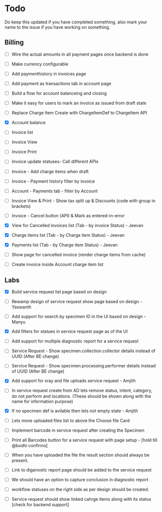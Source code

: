 # Todo

Do keep this updated if you have completed something, also mark your name to the issue if you have working on something.

## Billing

- [ ] Wire the actual amounts in all payment pages once backend is done
- [ ] Make currency configurable
- [ ] Add paymenthistory in invoices page
- [ ] Add payment as transactions tab in account page
- [ ] Build a flow for account balanceing and closing
- [ ] Make it easy for users to mark an invoice as issued from draft state
- [ ] Replace Charge Item Create with ChargeItemDef to ChargeItem API
- [x] Account balance
- [ ] Invoice list
- [ ] Invoice View
- [ ] Invoice Print
- [ ] Invoice update statuses- Call different APIs
- [ ] Invoice - Add charge items when draft
- [ ] Invoice - Payment history filter by invoice
- [ ] Account - Payments tab - filter by Account
- [ ] Invoice View & Print - Show tax split up & Discounts (code with group in brackets)
- [ ] Invoice - Cancel button (API) & Mark as entered-in-error
- [x] View for Cancelled invoices list (Tab - by invoice Status) - Jeevan
- [x] Charge items list (Tab - by Charge item Status) - Jeevan
- [x] Payments list (Tab - by Charge item Status) - Jeevan
- [ ] Show page for cancelled invoice (render charge items from cache)
- [ ] Create invoice inside Account charge item list


## Labs

- [x] Build service request list page based on design
- [ ] Rewamp design of service request show page based on design - Yaswanth
- [ ] Add support for search by specimen ID in the UI based on design - Manyu
- [x] Add filters for statues in service request page as of the UI
- [ ] Add support for multiple diagnostic report for a service request
- [ ] Service Request - Show specimen.collection.collector details instead of UUID (After BE change)
- [ ] Service Request - Show specimen.processing.performer details instead of UUID (After BE change)
- [x] Add support for xray and file uploads service request - Amjith

- [ ] In service request create from AD lets remove status, intent, category, do not perform and locations. (These should be shown along with the name for information purpose)
- [x] If no specimen def is avilable then lets not empty state - Amjith
- [ ] Lets move uploaded files list to above the Choose file Card
- [ ] Implement barcode in service request after creating the Specimen
- [ ] Print all Barcodes button for a service request with page setup - [hold till @bodhi confirms]
- [ ] When you have uploaded the file the result section should always be present.
- [ ] Link to diganostic report page should be added to the service request
- [ ] We should have an option to capture conclusion in diagnostic report
- [ ] workflow statuses on the right side as per design should be created.
- [ ] Service request should show linked cahrge items along with its status [check for backend support]
